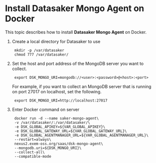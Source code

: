 # Install Datasaker Mongo Agent on Docker

This topic describes how to install **Datasaker Mongo Agent** on Docker.

1. Create a local directory for Datasaker to use

   ```shell
    mkdir -p /var/datasaker
    chmod 777 /var/datasaker/ 
   ```

2. Set the host and port address of the MongoDB server you want to collect.

   ```shell
    export DSK_MONGO_URI=mongodb://<user>:<password>@<host>:<port>
   ```

    For example, if you want to collect an MongoDB server that is running on port 27017 on localhost, set the following.

   ```shell
    export DSK_MONGO_URI=http://localhost:27017
   ```

3. Enter Docker command on server

   ```shell
    docker run -d --name saker-mongo-agent\
    -v /var/datasaker/:/var/datasaker/\
    -e DSK_GLOBAL_APIKEY=${VAR_GLOBAL_APIKEY}\
    -e DSK_GLOBAL_GATEWAY_URL=${VAR_GLOBAL_GATEWAY_URL}\
    -e DSK_GLOBAL_AGENTMANAGER_URL=${VAR_GLOBAL_AGENTMANAGER_URL}\
    --restart=always\
    nexus2.exem-oss.org/saas/dsk-mongo-agent\
    --mongodb.uri=${DSK_MONGO_URI}\
    --collect-all\
    --compatible-mode
   ```
